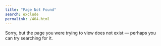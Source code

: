 ```yaml
---
title: "Page Not Found"
search: exclude
permalink: /404.html
---  
```


Sorry, but the page you were trying to view does not exist &mdash; perhaps you can try searching for it.
